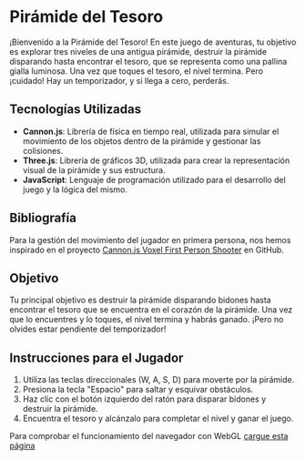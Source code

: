 # Pirámide del Tesoro

¡Bienvenido a la Pirámide del Tesoro! En este juego de aventuras, tu objetivo es explorar tres niveles de una antigua pirámide, destruir la pirámide disparando hasta encontrar el tesoro, que se representa como una pallina gialla luminosa. Una vez que toques el tesoro, el nivel termina. Pero ¡cuidado! Hay un temporizador, y si llega a cero, perderás.

## Tecnologías Utilizadas

- **Cannon.js**: Librería de física en tiempo real, utilizada para simular el movimiento de los objetos dentro de la pirámide y gestionar las colisiones.
- **Three.js**: Librería de gráficos 3D, utilizada para crear la representación visual de la pirámide y sus estructura.
- **JavaScript**: Lenguaje de programación utilizado para el desarrollo del juego y la lógica del mismo.

## Bibliografía

Para la gestión del movimiento del jugador en primera persona, nos hemos inspirado en el proyecto [Cannon.js Voxel First Person Shooter](https://github.com/pmndrs/cannon-es/blob/master/examples/threejs_voxel_fps.html) en GitHub.

## Objetivo

Tu principal objetivo es destruir la pirámide disparando bidones hasta encontrar el tesoro que se encuentra en el corazón de la pirámide. Una vez que lo encuentres y lo toques, el nivel termina y habrás ganado. ¡Pero no olvides estar pendiente del temporizador!

## Instrucciones para el Jugador

1. Utiliza las teclas direccionales (W, A, S, D) para moverte por la pirámide.
2. Presiona la tecla "Espacio" para saltar y esquivar obstáculos.
3. Haz clic con el botón izquierdo del ratón para disparar bidones y destruir la pirámide.
4. Encuentra el tesoro y alcánzalo para completar el nivel y ganar el juego.


Para comprobar el funcionamiento del navegador con WebGL
[cargue esta página](http://dan-i00.github.io)
